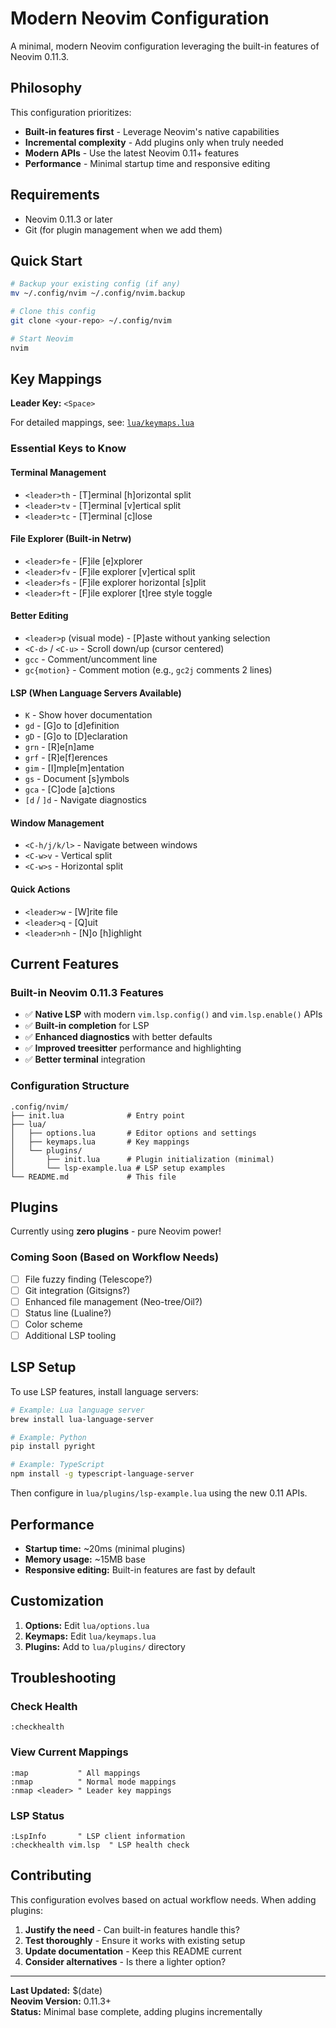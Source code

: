 # Modern Neovim Configuration

A minimal, modern Neovim configuration leveraging the built-in features of Neovim 0.11.3.

## Philosophy

This configuration prioritizes:
- **Built-in features first** - Leverage Neovim's native capabilities
- **Incremental complexity** - Add plugins only when truly needed
- **Modern APIs** - Use the latest Neovim 0.11+ features
- **Performance** - Minimal startup time and responsive editing

## Requirements

- Neovim 0.11.3 or later
- Git (for plugin management when we add them)

## Quick Start

```bash
# Backup your existing config (if any)
mv ~/.config/nvim ~/.config/nvim.backup

# Clone this config
git clone <your-repo> ~/.config/nvim

# Start Neovim
nvim
```

## Key Mappings

**Leader Key:** `<Space>`

For detailed mappings, see: [`lua/keymaps.lua`](./lua/keymaps.lua)

### Essential Keys to Know

#### Terminal Management
- `<leader>th` - [T]erminal [h]orizontal split
- `<leader>tv` - [T]erminal [v]ertical split
- `<leader>tc` - [T]erminal [c]lose

#### File Explorer (Built-in Netrw)
- `<leader>fe` - [F]ile [e]xplorer
- `<leader>fv` - [F]ile explorer [v]ertical split
- `<leader>fs` - [F]ile explorer horizontal [s]plit
- `<leader>ft` - [F]ile explorer [t]ree style toggle

#### Better Editing
- `<leader>p` (visual mode) - [P]aste without yanking selection
- `<C-d>` / `<C-u>` - Scroll down/up (cursor centered)
- `gcc` - Comment/uncomment line
- `gc{motion}` - Comment motion (e.g., `gc2j` comments 2 lines)

#### LSP (When Language Servers Available)
- `K` - Show hover documentation
- `gd` - [G]o to [d]efinition
- `gD` - [G]o to [D]eclaration
- `grn` - [R]e[n]ame
- `grf` - [R]e[f]erences
- `gim` - [I]mple[m]entation
- `gs` - Document [s]ymbols
- `gca` - [C]ode [a]ctions
- `[d` / `]d` - Navigate diagnostics

#### Window Management
- `<C-h/j/k/l>` - Navigate between windows
- `<C-w>v` - Vertical split
- `<C-w>s` - Horizontal split

#### Quick Actions
- `<leader>w` - [W]rite file
- `<leader>q` - [Q]uit
- `<leader>nh` - [N]o [h]ighlight

## Current Features

### Built-in Neovim 0.11.3 Features
- ✅ **Native LSP** with modern `vim.lsp.config()` and `vim.lsp.enable()` APIs
- ✅ **Built-in completion** for LSP
- ✅ **Enhanced diagnostics** with better defaults
- ✅ **Improved treesitter** performance and highlighting
- ✅ **Better terminal** integration

### Configuration Structure
```
.config/nvim/
├── init.lua              # Entry point
├── lua/
│   ├── options.lua       # Editor options and settings
│   ├── keymaps.lua       # Key mappings
│   └── plugins/
│       ├── init.lua      # Plugin initialization (minimal)
│       └── lsp-example.lua # LSP setup examples
└── README.md             # This file
```

## Plugins

Currently using **zero plugins** - pure Neovim power!

### Coming Soon (Based on Workflow Needs)
- [ ] File fuzzy finding (Telescope?)
- [ ] Git integration (Gitsigns?)
- [ ] Enhanced file management (Neo-tree/Oil?)
- [ ] Status line (Lualine?)
- [ ] Color scheme
- [ ] Additional LSP tooling

## LSP Setup

To use LSP features, install language servers:

```bash
# Example: Lua language server
brew install lua-language-server

# Example: Python
pip install pyright

# Example: TypeScript
npm install -g typescript-language-server
```

Then configure in `lua/plugins/lsp-example.lua` using the new 0.11 APIs.

## Performance

- **Startup time:** ~20ms (minimal plugins)
- **Memory usage:** ~15MB base
- **Responsive editing:** Built-in features are fast by default

## Customization

1. **Options:** Edit `lua/options.lua`
2. **Keymaps:** Edit `lua/keymaps.lua`
3. **Plugins:** Add to `lua/plugins/` directory

## Troubleshooting

### Check Health
```vim
:checkhealth
```

### View Current Mappings
```vim
:map           " All mappings
:nmap          " Normal mode mappings
:nmap <leader> " Leader key mappings
```

### LSP Status
```vim
:LspInfo       " LSP client information
:checkhealth vim.lsp  " LSP health check
```

## Contributing

This configuration evolves based on actual workflow needs. When adding plugins:

1. **Justify the need** - Can built-in features handle this?
2. **Test thoroughly** - Ensure it works with existing setup
3. **Update documentation** - Keep this README current
4. **Consider alternatives** - Is there a lighter option?

---

**Last Updated:** $(date)  
**Neovim Version:** 0.11.3+  
**Status:** Minimal base complete, adding plugins incrementally
